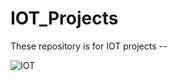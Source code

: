# IOT_Projects
These repository is for IOT projects -- 


![IOT](https://github.com/Git0Chetan/IOT_Projects/assets/123874710/3ca032c8-bd22-4d4b-8730-4560f4f69e2a)
